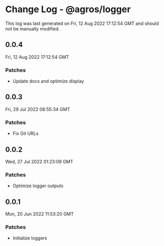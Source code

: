 # Change Log - @agros/logger

This log was last generated on Fri, 12 Aug 2022 17:12:54 GMT and should not be manually modified.

## 0.0.4
Fri, 12 Aug 2022 17:12:54 GMT

### Patches

- Update docs and optimize display

## 0.0.3
Fri, 29 Jul 2022 08:55:34 GMT

### Patches

- Fix Git URLs

## 0.0.2
Wed, 27 Jul 2022 01:23:09 GMT

### Patches

- Optimize logger outputs

## 0.0.1
Mon, 20 Jun 2022 11:53:20 GMT

### Patches

- Initialize loggers

